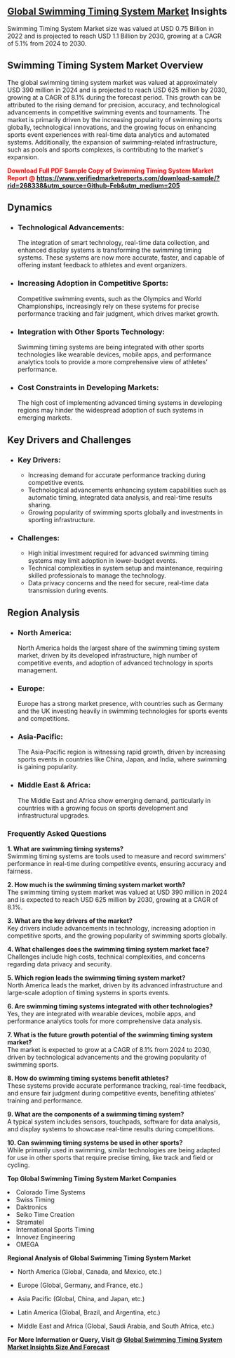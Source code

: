 <h2><a href="https://www.verifiedmarketreports.com/download-sample/?rid=268338&amp;utm_source=Github&amp;utm_medium=205" target="_blank">Global Swimming Timing System Market</a> Insights</h2><p>Swimming Timing System Market size was valued at USD 0.75 Billion in 2022 and is projected to reach USD 1.1 Billion by 2030, growing at a CAGR of 5.1% from 2024 to 2030.</p><p> <h2>Swimming Timing System Market Overview</h2> <p>The global swimming timing system market was valued at approximately USD 390 million in 2024 and is projected to reach USD 625 million by 2030, growing at a CAGR of 8.1% during the forecast period. This growth can be attributed to the rising demand for precision, accuracy, and technological advancements in competitive swimming events and tournaments. The market is primarily driven by the increasing popularity of swimming sports globally, technological innovations, and the growing focus on enhancing sports event experiences with real-time data analytics and automated systems. Additionally, the expansion of swimming-related infrastructure, such as pools and sports complexes, is contributing to the market's expansion.</p> <p><strong><p><span class=""><span style="color: #ff0000;"><strong>Download Full PDF Sample Copy of Swimming Timing System Market Report</strong> @ </span><a href="https://www.verifiedmarketreports.com/download-sample/?rid=268338&amp;utm_source=Github-Feb&amp;utm_medium=205" target="_blank">https://www.verifiedmarketreports.com/download-sample/?rid=268338&amp;utm_source=Github-Feb&amp;utm_medium=205</a></span></p></strong></p> <h2>Dynamics</h2> <ul> <li><h3>Technological Advancements:</h3> The integration of smart technology, real-time data collection, and enhanced display systems is transforming the swimming timing systems. These systems are now more accurate, faster, and capable of offering instant feedback to athletes and event organizers.</li> <li><h3>Increasing Adoption in Competitive Sports:</h3> Competitive swimming events, such as the Olympics and World Championships, increasingly rely on these systems for precise performance tracking and fair judgment, which drives market growth.</li> <li><h3>Integration with Other Sports Technology:</h3> Swimming timing systems are being integrated with other sports technologies like wearable devices, mobile apps, and performance analytics tools to provide a more comprehensive view of athletes’ performance.</li> <li><h3>Cost Constraints in Developing Markets:</h3> The high cost of implementing advanced timing systems in developing regions may hinder the widespread adoption of such systems in emerging markets.</li> </ul> <h2>Key Drivers and Challenges</h2> <ul> <li><h3>Key Drivers:</h3> <ul> <li>Increasing demand for accurate performance tracking during competitive events.</li> <li>Technological advancements enhancing system capabilities such as automatic timing, integrated data analysis, and real-time results sharing.</li> <li>Growing popularity of swimming sports globally and investments in sporting infrastructure.</li> </ul> </li> <li><h3>Challenges:</h3> <ul> <li>High initial investment required for advanced swimming timing systems may limit adoption in lower-budget events.</li> <li>Technical complexities in system setup and maintenance, requiring skilled professionals to manage the technology.</li> <li>Data privacy concerns and the need for secure, real-time data transmission during events.</li> </ul> </li> </ul> <h2>Region Analysis</h2> <ul> <li><h3>North America:</h3> North America holds the largest share of the swimming timing system market, driven by its developed infrastructure, high number of competitive events, and adoption of advanced technology in sports management.</li> <li><h3>Europe:</h3> Europe has a strong market presence, with countries such as Germany and the UK investing heavily in swimming technologies for sports events and competitions.</li> <li><h3>Asia-Pacific:</h3> The Asia-Pacific region is witnessing rapid growth, driven by increasing sports events in countries like China, Japan, and India, where swimming is gaining popularity.</li> <li><h3>Middle East & Africa:</h3> The Middle East and Africa show emerging demand, particularly in countries with a growing focus on sports development and infrastructural upgrades.</li> </ul> <h3>Frequently Asked Questions</h3> <p><strong>1. What are swimming timing systems?</strong><br>Swimming timing systems are tools used to measure and record swimmers' performance in real-time during competitive events, ensuring accuracy and fairness.</p> <p><strong>2. How much is the swimming timing system market worth?</strong><br>The swimming timing system market was valued at USD 390 million in 2024 and is expected to reach USD 625 million by 2030, growing at a CAGR of 8.1%.</p> <p><strong>3. What are the key drivers of the market?</strong><br>Key drivers include advancements in technology, increasing adoption in competitive sports, and the growing popularity of swimming sports globally.</p> <p><strong>4. What challenges does the swimming timing system market face?</strong><br>Challenges include high costs, technical complexities, and concerns regarding data privacy and security.</p> <p><strong>5. Which region leads the swimming timing system market?</strong><br>North America leads the market, driven by its advanced infrastructure and large-scale adoption of timing systems in sports events.</p> <p><strong>6. Are swimming timing systems integrated with other technologies?</strong><br>Yes, they are integrated with wearable devices, mobile apps, and performance analytics tools for more comprehensive data analysis.</p> <p><strong>7. What is the future growth potential of the swimming timing system market?</strong><br>The market is expected to grow at a CAGR of 8.1% from 2024 to 2030, driven by technological advancements and the growing popularity of swimming sports.</p> <p><strong>8. How do swimming timing systems benefit athletes?</strong><br>These systems provide accurate performance tracking, real-time feedback, and ensure fair judgment during competitive events, benefiting athletes’ training and performance.</p> <p><strong>9. What are the components of a swimming timing system?</strong><br>A typical system includes sensors, touchpads, software for data analysis, and display systems to showcase real-time results during competitions.</p> <p><strong>10. Can swimming timing systems be used in other sports?</strong><br>While primarily used in swimming, similar technologies are being adapted for use in other sports that require precise timing, like track and field or cycling.</p> </p><p><strong>Top Global Swimming Timing System Market Companies</strong></p><div data-test-id=""><p><li>Colorado Time Systems</li><li> Swiss Timing</li><li> Daktronics</li><li> Seiko Time Creation</li><li> Stramatel</li><li> International Sports Timing</li><li> Innovez Engineering</li><li> OMEGA</li></p><div><strong>Regional Analysis of&nbsp;Global Swimming Timing System Market</strong></div><ul><li dir="ltr"><p dir="ltr">North America&nbsp;(Global, Canada, and Mexico, etc.)</p></li><li dir="ltr"><p dir="ltr">Europe (Global, Germany, and France, etc.)</p></li><li dir="ltr"><p dir="ltr">Asia Pacific&nbsp;(Global, China, and Japan, etc.)</p></li><li dir="ltr"><p dir="ltr">Latin America&nbsp;(Global, Brazil, and Argentina, etc.)</p></li><li dir="ltr">Middle East and Africa&nbsp;(Global, Saudi Arabia, and South Africa, etc.)</li></ul><p><strong>For More Information or Query, Visit @&nbsp;</strong><strong><a href="https://www.verifiedmarketreports.com/product/swimming-timing-system-market/?utm_source=Github&amp;utm_medium=205" target="_blank">Global Swimming Timing System Market Insights Size And Forecast</a></strong></p></div>
